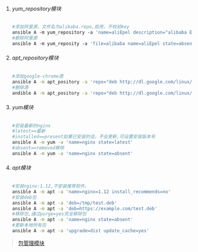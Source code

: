 1. ###### yum_repository模块

   ```bash
   #添加阿里源，文件名为alibaba.repo,启用，不校验key
   ansible A -m yum_repository -a 'name=aliEpel description="alibaba EPEL" baseurl=https://mirrors.aliyun.com/epel/$releasever\Server/$basearch/ file=alibaba gpgcheck=no enabled=yes'
   #删除阿里源
   ansible A -m yum_reposity -a 'file=alibaba name=aliEpel state=absent'
   ```

2. ###### apt_repository模块

   ```bash
   #添加google-chrome源
   ansible A -m apt_pository -a 'repo="deb http://dl.google.com/linux/chrome/deb/ stable main" filename="google-chrome"'
   #删除源
   andible A -m apt_pository -a 'repo="deb http://dl.google.com/linux/chrome/deb/ stable main" filename="google-chrome" state=absent'
   ```

3. ###### yum模块

   ```bash
   #安装最新的nginx
   #latest==最新
   #installed==present如果已安装的话，不会更新,可设置安装版本号
   ansible A -m yum -a 'name=nginx state=latest'
   #absent==removed移除
   ansible A -m yum -a 'name=nginx state=absent'
   ```

4. ###### apt模块

   ```bash
   #安装nginx:1.12,不安装推荐软件，
   ansible A -m apt -a 'name=nginx=1.12 install_recommends=no'
   #安装deb包
   ansible A -m apt -a 'deb=/tmp/test.deb'
   ansible A -m apt -a 'deb=https://example.com/test.deb'
   #移除包,通过purge=yes完全移除包
   ansible A -m apt -a 'name=nginx state=absent'
   #更新本地所有包
   ansible A -m apt -a 'upgrade=dist update_cache=yes'
   ```

   



> [包管理模块](<http://www.zsythink.net/archives/2592>)